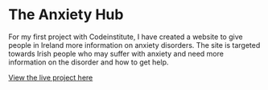 # The Anxiety Hub

For my first project with Codeinstitute, I have created a website to give people in Ireland more 
information on anxiety disorders. The site is targeted towards Irish people who may suffer
with anxiety and need more information on the disorder and how to get help.

<a href=" https://shaneduffy91.github.io/The-Anxiety-Hub/" aria-label="The live project">View the live project here</a>